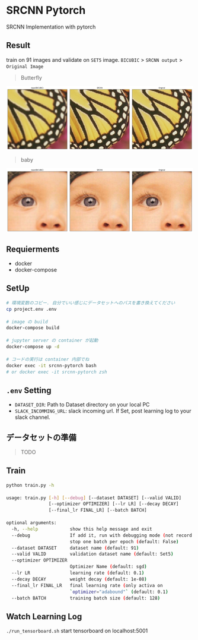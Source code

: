# SRCNN Pytorch

SRCNN Implementation with pytorch

## Result

train on 91 images and validate on `SET5` image. `BICUBIC` > `SRCNN output` > `Original Image`

> Butterfly

![](./notebooks/clipped_2.png)

> baby

![](./notebooks/clipped_3.png)

## Requierments

* docker
* docker-compose

## SetUp

```bash
# 環境変数のコピー. 自分でいい感じにデータセットへのパスを書き換えてください
cp project.env .env

# image の build
docker-compose build

# jupyter server の container が起動
docker-compose up -d

# コードの実行は container 内部でね
docker exec -it srcnn-pytorch bash
# or docker exec -it srcnn-pytorch zsh
```

## `.env` Setting

* `DATASET_DIR`: Path to Dataset directory on your local PC
* `SLACK_INCOMMING_URL`: slack incoming url. If Set, post learning log to your slack channel.

## データセットの準備

> TODO

## Train

```bash
python train.py -h

usage: train.py [-h] [--debug] [--dataset DATASET] [--valid VALID]
                [--optimizer OPTIMIZER] [--lr LR] [--decay DECAY]
                [--final_lr FINAL_LR] [--batch BATCH]

optional arguments:
  -h, --help            show this help message and exit
  --debug               If add it, run with debugging mode (not record and
                        stop one batch per epoch (default: False)
  --dataset DATASET     dataset name (default: 91)
  --valid VALID         validation dataset name (default: Set5)
  --optimizer OPTIMIZER
                        Optimizer Name (default: sgd)
  --lr LR               learning rate (default: 0.1)
  --decay DECAY         weight decay (default: 1e-08)
  --final_lr FINAL_LR   final learning rate (only activa on
                        `optimizer="adabound"` (default: 0.1)
  --batch BATCH         training batch size (default: 128)
```

## Watch Learning Log

`./run_tensorboard.sh` start tensorboard on localhost:5001

